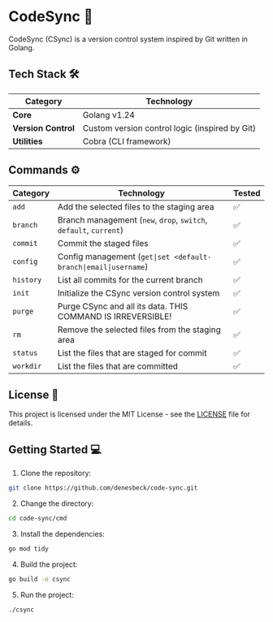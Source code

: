 # CodeSync 🚀

CodeSync (CSync) is a version control system inspired by Git written in Golang.

## Tech Stack 🛠

| **Category**        | **Technology**                                 |
| ------------------- | ---------------------------------------------- |
| **Core**            | Golang v1.24                                   |
| **Version Control** | Custom version control logic (inspired by Git) |
| **Utilities**       | Cobra (CLI framework)                          |

## Commands ⚙️

| **Category** | **Technology**                                                    | **Tested** |
| ------------ | ----------------------------------------------------------------- | ---------- |
| `add`        | Add the selected files to the staging area                        | ✅         |
| `branch`     | Branch management (`new`, `drop`, `switch`, `default`, `current`) | ✅         |
| `commit`     | Commit the staged files                                           | ✅         |
| `config`     | Config management (`get\|set <default-branch\|email\|username`)   | ✅         |
| `history`    | List all commits for the current branch                           | ✅         |
| `init`       | Initialize the CSync version control system                       | ✅         |
| `purge`      | Purge CSync and all its data. THIS COMMAND IS IRREVERSIBLE!       | ✅         |
| `rm`         | Remove the selected files from the staging area                   | ✅         |
| `status`     | List the files that are staged for commit                         | ✅         |
| `workdir`    | List the files that are committed                                 | ✅         |

## License 📜

This project is licensed under the MIT License - see the [LICENSE](LICENSE) file for details.

## Getting Started 💻

1. Clone the repository:

```bash
git clone https://github.com/denesbeck/code-sync.git
```

2. Change the directory:

```bash
cd code-sync/cmd
```

3. Install the dependencies:

```bash
go mod tidy
```

4. Build the project:

```bash
go build -o csync
```

5. Run the project:

```bash
./csync
```

